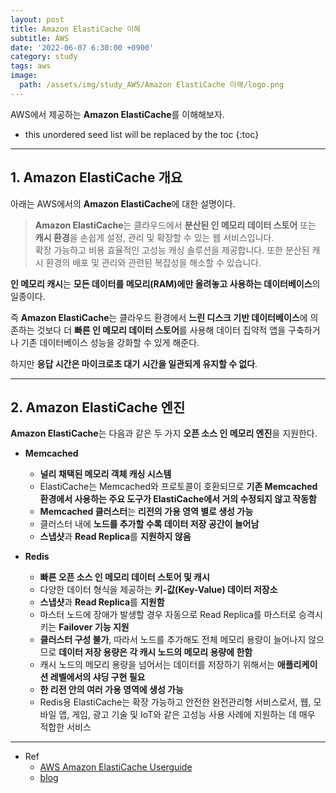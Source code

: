 ```yaml
---
layout: post
title: Amazon ElastiCache 이해
subtitle: AWS
date: '2022-06-07 6:30:00 +0900'
category: study
tags: aws
image:
  path: /assets/img/study_AWS/Amazon ElastiCache 이해/logo.png
---
```


AWS에서 제공하는 **Amazon ElastiCache**를 이해해보자.

<!--more-->

* this unordered seed list will be replaced by the toc
{:toc}

<hr/>

## 1. Amazon ElastiCache 개요

아래는 AWS에서의 **Amazon ElastiCache**에 대한 설명이다.

> **Amazon ElastiCache**는 클라우드에서 **분산된 인 메모리 데이터 스토어** 또는 **캐시 환경**을 손쉽게 설정, 관리 및 확장할 수 있는 웹 서비스입니다. <br>
> 확장 가능하고 비용 효율적인 고성능 캐싱 솔루션을 제공합니다. 또한 분산된 캐시 환경의 배포 및 관리와 관련된 복잡성을 해소할 수 있습니다.

**인 메모리 캐시**는 **모든 데이터를 메모리(RAM)에만 올려놓고 사용하는 데이터베이스**의 일종이다.

즉 **Amazon ElastiCache**는 클라우드 환경에서 **느린 디스크 기반 데이터베이스**에 의존하는 것보다 더 **빠른 인 메모리 데이터 스토어**를 사용해 데이터 집약적 앱을 구축하거나 기존 데이터베이스 성능을 강화할 수 있게 해준다.

하지만 **응답 시간은 마이크로초 대기 시간을 일관되게 유지할 수 없다**.

<hr/>

## 2. Amazon ElastiCache 엔진

**Amazon ElastiCache**는 다음과 같은 두 가지 **오픈 소스 인 메모리 엔진**을 지원한다.


* **Memcached**
    + **널리 채택된 메모리 객체 캐싱 시스템**
    + ElastiCache는 Memcached와 프로토콜이 호환되므로 **기존 Memcached 환경에서 사용하는 주요 도구가 ElastiCache에서 거의 수정되지 않고 작동함**
    + **Memcached 클러스터**는 **리전의 가용 영역 별로 생성 가능**
    + 클러스터 내에 **노드를 추가할 수록 데이터 저장 공간이 늘어남**
    + **스냅샷**과 **Read Replica**를 **지원하지 않음**

* **Redis**
    + **빠른 오픈 소스 인 메모리 데이터 스토어 및 캐시**
    + 다양한 데이터 형식을 제공하는 **키-값(Key-Value) 데이터 저장소**
    + **스냅샷**과 **Read Replica**를 **지원함**
    + 마스터 노드에 장애가 발생할 경우 자동으로 Read Replica를 마스터로 승격시키는 **Failover 기능 지원**
    + **클러스터 구성 불가**, 따라서 노드를 추가해도 전체 메모리 용량이 늘어나지 않으므로 **데이터 저장 용량은 각 캐시 노드의 메모리 용량에 한함**
    + 캐시 노드의 메모리 용량을 넘어서는 데이터를 저장하기 위해서는 **애플리케이션 레벨에서의 샤딩 구현 필요**
    + **한 리전 안의 여러 가용 영역에 생성 가능**
    + Redis용 ElastiCache는 확장 가능하고 안전한 완전관리형 서비스로서, 웹, 모바일 앱, 게임, 광고 기술 및 IoT와 같은 고성능 사용 사례에 지원하는 데 매우 적합한 서비스


<hr/>

* Ref
  - [AWS Amazon ElastiCache Userguide](https://docs.aws.amazon.com/ko_kr/AmazonElastiCache/latest/mem-ug/WhatIs.html)
  - [blog](https://sarc.io/index.php/aws/656-aws-amazon-elasticache)
